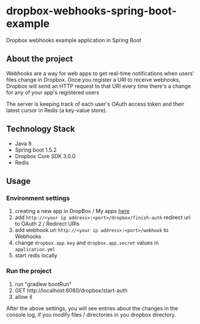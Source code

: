 # dropbox-webhooks-spring-boot-example
Dropbox webhooks example application in Spring Boot

## About the project
Webhooks are a way for web apps to get real-time notifications when users' files change in Dropbox.
Once you register a URI to receive webhooks, Dropbox will send an HTTP request to that URI every time there's a change for any of your app's registered users

The server is keeping track of each user's OAuth access token and their latest cursor in Redis (a key-value store). 

## Technology Stack
- Java 8
- Spring boot 1.5.2
- Dropbox Core SDK 3.0.0
- Redis

## Usage
### Environment settings
1. creating a new app in DropBox / My apps [here](https://www.dropbox.com/developers)
2. add  `http://<your ip address>:<port>/dropbox/finish-auth` redirect uri to OAuth 2 / Redirect URIs
3. add webhook uri `http://<your ip address>:<port>/webhook` to Webhooks
4. change `dropbox.app.key` and `dropbox.app.secret` values in `application.yml`
5. start redis locally

### Run the project
1. run "gradlew bootRun"
2. GET http://localhost:8080/dropbox/start-auth
3. allow it

After the above settings, you will see entries about the changes in the console log, if you modify files / directories in you dropbox directory.
